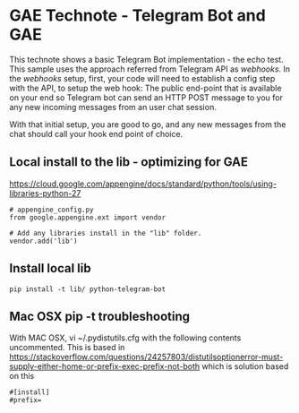 # GAE Technote - Telegram Bot and GAE

This technote shows a basic Telegram Bot implementation - the echo test. This sample uses the approach referred from Telegram API as *webhooks*. In the *webhooks* setup, first, your code will need to establish a config step with the API, to setup the web hook: The public end-point that is available on your end so Telegram bot can send an HTTP POST message to you for any new incoming messages from an user chat session.

With that initial setup, you are good to go, and any new messages from the chat should call your hook end point of choice.

## Local install to the lib - optimizing for GAE

https://cloud.google.com/appengine/docs/standard/python/tools/using-libraries-python-27

```
# appengine_config.py
from google.appengine.ext import vendor

# Add any libraries install in the "lib" folder.
vendor.add('lib')
```

## Install local lib

```
pip install -t lib/ python-telegram-bot
```

## Mac OSX pip -t troubleshooting

With MAC OSX, vi ~/.pydistutils.cfg with the following contents uncommented.  This is based in https://stackoverflow.com/questions/24257803/distutilsoptionerror-must-supply-either-home-or-prefix-exec-prefix-not-both which is solution based on this

```
#[install]
#prefix=
```
